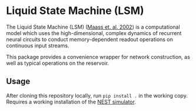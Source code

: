 # Liquid State Machine (LSM)

The Liquid State Machine (LSM) ([Maass et. al. 2002][1]) is a computational model
which uses the high-dimensional, complex dynamics of recurrent neural circuits to
conduct memory-dependent readout operations on continuous input streams.

[1]:http://dx.doi.org/10.1162/089976602760407955

This package provides a convenience wrapper for network construction, as well as typical
operations on the reservoir.

## Usage

After cloning this repository locally, run `pip install .` in the working copy. Requires a working installation of the [NEST simulator](http://www.nest-initiative.org).
